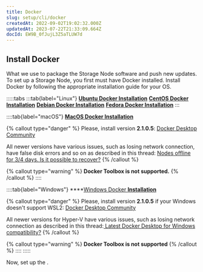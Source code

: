 ```yaml
---
title: Docker
slug: setup/cli/docker
createdAt: 2022-09-02T19:02:32.000Z
updatedAt: 2023-07-22T21:33:09.664Z
docId: EW9B_0fJujL3Z5aTLUW7d
---
```


## Install Docker

What we use to package the Storage Node software and push new updates. To set up a Storage Node, you first must have Docker installed. Install Docker by following the appropriate installation guide for your OS.

:::::tabs
:::tab{label="Linux"}
[**Ubuntu Docker Installation**](https://docs.docker.com/install/linux/docker-ce/ubuntu/)
[**CentOS Docker Installation**](https://docs.docker.com/install/linux/docker-ce/centos/)
[**Debian Docker Installation**](https://docs.docker.com/install/linux/docker-ce/debian/)
[**Fedora Docker Installation**](https://docs.docker.com/install/linux/docker-ce/fedora/)
:::

::::tab{label="macOS"}
[**MacOS Docker Installation**](https://docs.docker.com/docker-for-mac/install/)



{% callout type="danger"  %} 
Please, install version **2.1.0.5**: [Docker Desktop Community](https://docs.docker.com/docker-for-mac/release-notes/#docker-desktop-community-2105)

All newer versions have various issues, such as losing network connection, have false disk errors and so on as described in this thread: [Nodes offline for 3/4 days. Is it possible to recover?](https://forum.storj.io/t/nodes-offline-for-3-4-days-is-it-possible-to-recover/11697/16?u=alexey)
{% /callout %}

{% callout type="warning"  %} 
**Docker Toolbox is not supported.**
{% /callout %}
::::

::::tab{label="Windows"}
****[Windows Docker **Installation**](https://docs.docker.com/docker-for-windows/install/#install-docker-desktop-for-windows-desktop-app)



{% callout type="danger"  %} 
Please, install version **2.1.0.5** if your Windows doesn't support WSL2: [Docker Desktop Community](https://docs.docker.com/docker-for-mac/release-notes/#docker-desktop-community-2105)

All newer versions for Hyper-V have various issues, such as losing network connection as described in this thread:[ Latest Docker Desktop for Windows compatibility?](https://forum.storj.io/t/latest-docker-desktop-for-windows-compatibility/6045)
{% /callout %}

{% callout type="warning"  %} 
**Docker Toolbox is not supported**
{% /callout %}
::::
:::::



Now, set up the [](docId\:HaDkV_0aWg9OJoBe53o-J).

